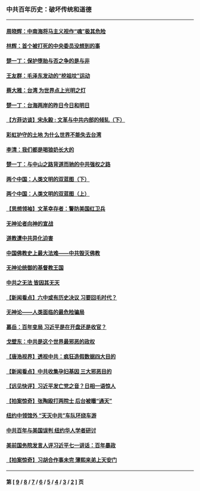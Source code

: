 ### 中共百年历史：破坏传统和道德
---
#### [周晓辉：中南海将马主义视作“魂”极其危险](../../pages/nf1176114/n14026892.md?07070430) 
#### [林辉：首个被打死的中央委员没想到的事](../../pages/nf1176114/n13987400.md?07070430) 
#### [楚一丁：保护堕胎与否之争的是与非](../../pages/nf1176114/n13815642.md?07070430) 
#### [王友群：毛泽东发动的“挖祖坟”运动](../../pages/nf1176114/n13723639.md?07070430) 
#### [蔡大雅：台湾 为世界点上光明之灯](../../pages/nf1176114/n13531530.md?07070430) 
#### [楚一丁：台海两岸的昨日今日和明日](../../pages/nf1176114/n13531468.md?07070430) 
#### [【方菲访谈】宋永毅 : 文革与中共内部的倾轧（下）](../../pages/nf1176114/n13486836.md?07070430) 
#### [彩虹护守的土地 为什么世界不能失去台湾](../../pages/nf1176114/n13476849.md?07070430) 
#### [李清：我们都是喝狼奶长大的](../../pages/nf1176114/n13471478.md?07070430) 
#### [楚一丁：与中山之路背道而驰的中共强权之路](../../pages/nf1176114/n13437270.md?07070430) 
#### [两个中国：人类文明的双蓝图（下）](../../pages/nf1176114/n13423132.md?07070430) 
#### [两个中国：人类文明的双蓝图（上）](../../pages/nf1176114/n13422687.md?07070430) 
#### [【思想领袖】文革幸存者：警防美国红卫兵](../../pages/nf1176114/n13339289.md?07070430) 
#### [无神论者向神的宣战](../../pages/nf1176114/n13281535.md?07070430) 
#### [道教遭中共异化迫害](../../pages/nf1176114/n13281463.md?07070430) 
#### [中国佛教史上最大法难——中共毁灭佛教](../../pages/nf1176114/n13281397.md?07070430) 
#### [无神论统御的基督教王国](../../pages/nf1176114/n13281280.md?07070430) 
#### [中共之无法 皆因其无天](../../pages/nf1176114/n13281088.md?07070430) 
#### [【新闻看点】六中或有历史决议 习要回毛时代？](../../pages/nf1176114/n13222895.md?07070430) 
#### [无神论——人类面临的最危险骗局](../../pages/nf1176114/n13196137.md?07070430) 
#### [慕岳：百年变局 习近平是在开盘还是收官？](../../pages/nf1176114/n13206516.md?07070430) 
#### [戈壁东：中共是这个世界最邪恶的政权](../../pages/nf1176114/n13085641.md?07070430) 
#### [【唐浩视界】透视中共：疯狂造假数据四大目的](../../pages/nf1176114/n13080590.md?07070430) 
#### [【新闻看点】中共收集孕妇基因 三大邪恶目的](../../pages/nf1176114/n13077182.md?07070430) 
#### [【远见快评】习近平发亡党之音？日相一语惊人](../../pages/nf1176114/n13074809.md?07070430) 
#### [【拍案惊奇】张陶殴打两院士 后台被曝“通天”](../../pages/nf1176114/n13070496.md?07070430) 
#### [纽约中领馆外 “天灭中共”车队环绕车游](../../pages/nf1176114/n13070693.md?07070430) 
#### [中共百年与美国误判 纽约华人学者研讨](../../pages/nf1176114/n13067969.md?07070430) 
#### [美前国务院发言人评习近平七一讲话：百年暴政](../../pages/nf1176114/n13066986.md?07070430) 
#### [【拍案惊奇】习胡合作事未完 薄熙来弟上天安门](../../pages/nf1176114/n13065867.md?07070430) 

---
#### 第 [ [9](./9.md?07070430) / [8](./8.md?07070430) / [7](./7.md?07070430) / [6](./6.md?07070430) / [5](./5.md?07070430) / [4](./4.md?07070430) / [3](./3.md?07070430) / [2](./2.md?07070430) ] 页
